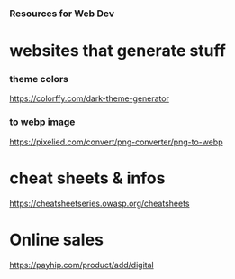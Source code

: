 
### Resources for Web Dev

# websites that generate stuff
### theme colors 
https://colorffy.com/dark-theme-generator

### to webp image 
https://pixelied.com/convert/png-converter/png-to-webp

# cheat sheets & infos
https://cheatsheetseries.owasp.org/cheatsheets

# Online sales
https://payhip.com/product/add/digital
